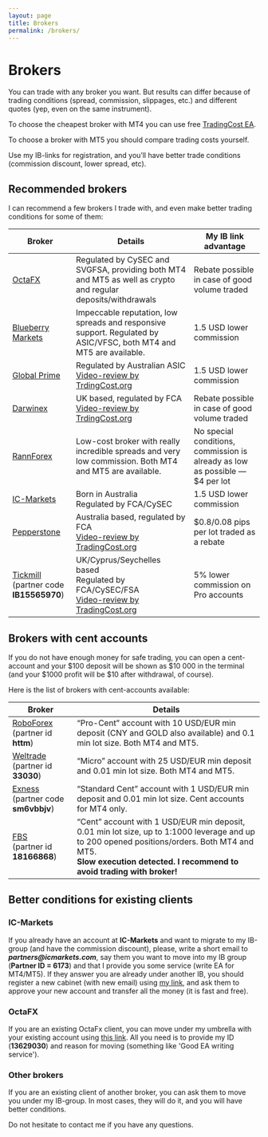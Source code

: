 ```yaml
---
layout: page
title: Brokers
permalink: /brokers/
---
```


# Brokers

You can trade with any broker you want.
But results can differ because of trading conditions (spread, commission, slippages, etc.) and different quotes (yep, even on the same instrument).

To choose the cheapest broker with MT4 you can use free [TradingCost EA](https://tradingcost.org/).

To choose a broker with MT5 you should compare trading costs yourself.

Use my IB-links for registration, and you’ll have better trade conditions (commission discount, lower spread, etc).

## Recommended brokers
I can recommend a few brokers I trade with, and even make better trading conditions for some of them:

| Broker                                                                                                                                                                                          | Details                                                                                                                          | My IB link advantage |
|-------------------------------------------------------------------------------------------------------------------------------------------------------------------------------------------------|----------------------------------------------------------------------------------------------------------------------------------| --- |
| [OctaFX](https://my.octafx.com/open-account/?refid=ib13629030)                                                                                                                                  | Regulated by CySEC and SVGFSA, providing both MT4 and MT5 as well as crypto and regular deposits/withdrawals                     | Rebate possible in case of good volume traded |
| [Blueberry Markets](https://secure.bb-customers.com/en/auth/create-account?refer=10650MT4-BB-L&mt5-refer=2292MT5-BB-L&country=ua)                                                                                             | Impeccable reputation, low spreads and responsive support. Regulated by ASIC/VFSC, both MT4 and MT5 are available.               | 1.5 USD lower commission |
| [Global Prime](https://get.globalprime.com/afs/come.php?cid=661&ctgid=100&atype=1&brandid=3)                                                                                                    | Regulated by Australian ASIC<br />[Video-review by TrdingCost.org](https://youtu.be/shp_FzGGSX0)                                     | 1.5 USD lower commission |
| [Darwinex](https://www.darwinex.com/register?ac=ye9JW7P96z1Ud4uDp0fCkuL7SZspy0J2sVFp7PI9CxU%3D&lang=en)                                                                                                 | UK based, regulated by FCA<br />[Video-review by TrdingCost.org](https://www.youtube.com/watch?v=q-j65mtx25Q)                        | Rebate possible in case of good volume traded |
| [RannForex](https://rannforex.com/en/?fprc=v3i5v7)                                                                                                                                              | Low-cost broker with really incredible spreads and very low commission. Both MT4 and MT5 are available.                          | No special conditions, commission is already as low as possible — $4 per lot |
| [IC-Markets](https://icmarkets.com/?camp=6173)                                                                                                                                                  | Born in Australia<br />Regulated by FCA/CySEC                                                                                    | 1.5 USD lower commission |
| [Pepperstone](https://trk.pepperstonepartners.com/aff_c?offer_id=139&aff_id=20855)                                                                                                              | Australia based, regulated by FCA<br />[Video-review by TradingCost.org](https://www.youtube.com/watch?v=We2BjiPWe3w)                | $0.8/0.08 pips per lot traded as a rebate |
| [Tickmill](https://secure.tickmill.com?utm_campaign=ib_link&utm_content=IB15565970&utm_medium=OPEN+ACCOUNT&utm_source=link&lp=https%3A%2F%2Fsecure.tickmill.com%2Fusers%2Fregister)<br />(partner code **IB15565970**) | UK/Cyprus/Seychelles based<br />Regulated by FCA/CySEC/FSA<br />[Video-review by TradingCost.org](https://www.youtube.com/watch?v=ZMzIsZwh1XQ) | 5% lower commission on Pro accounts |

## Brokers with cent accounts
If you do not have enough money for safe trading, you can open a cent-account and your $100 deposit will be shown as $10 000 in the terminal (and your $1000 profit will be $10 after withdrawal, of course).

Here is the list of brokers with cent-accounts available:

| Broker                                                                                                       | Details                                                                                                                                                                                                                  |
|--------------------------------------------------------------------------------------------------------------|--------------------------------------------------------------------------------------------------------------------------------------------------------------------------------------------------------------------------|
| [RoboForex](https://roboforex.com/forex-trading/trading/cent-account/?a=httm) <br />(partner id **httm**)    | “Pro-Cent” account with 10 USD/EUR min deposit (CNY and GOLD also available) and 0.1 min lot size. Both MT4 and MT5.                                                                                                     |
| [Weltrade](https://www.weltrade.com/trading/type_account/?r1=ipartner&r2=33030) <br />(partner id **33030**) | “Micro” account with 25 USD/EUR min deposit and 0.01 min lot size. Both MT4 and MT5.                                                                                                                                     |
| [Exness](https://one.exness-track.com/a/sm6vbbjv)<br />(partner code **sm6vbbjv**)                           | “Standard Cent” account with 1 USD/EUR min deposit and 0.01 min lot size. Cent accounts for MT4 only.                                                                                                                    |
| [FBS](https://fbs.com/?ppk=komposter) <br />(partner id **18166868**)                                        | “Cent” account with 1 USD/EUR min deposit, 0.01 min lot size, up to 1:1000 leverage and up to 200 opened positions/orders. Both MT4 and MT5.<br />**Slow execution detected. I recommend to avoid trading with broker!** |


## Better conditions for existing clients
### IC-Markets
If you already have an account at **IC-Markets** and want to migrate to my IB-group (and have the commission discount), please, write a short email to **_partners@icmarkets.com_**, say them you want to move into my IB group (**Partner ID = 6173**) and that I provide you some service (write EA for MT4/MT5). If they answer you are already under another IB, you should register a new cabinet (with new email) using [my link](https://icmarkets.com/?camp=6173), and ask them to approve your new account and transfer all the money (it is fast and free).

### OctaFX
If you are an existing OctaFx client, you can move under my umbrella with your existing account using [this link](https://my.octafx.com/change-partner-request/). All you need is to provide my ID (**13629030**) and reason for moving (something like 'Good EA writing service').

### Other brokers
If you are an existing client of another broker, you can ask them to move you under my IB-group.
In most cases, they will do it, and you will have better conditions.

Do not hesitate to contact me if you have any questions.